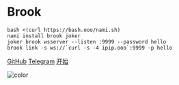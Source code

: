 # Brook

```
bash <(curl https://bash.ooo/nami.sh)
nami install brook joker
joker brook wsserver --listen :9999 --password hello
brook link -s ws://`curl -s -4 ipip.ooo`:9999 -p hello
```

[GitHub](https://github.com/txthinking/brook)
[Telegram](https://t.me/brookgroup)
[开始](#brook)

![color](#ffffff)
